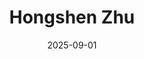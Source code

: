 ---
# Leave the homepage title empty to use the site title
title: Hongshen Zhu
date: 2025-09-01
type: landing


sections:
  - block: about.biography
    id: about
    content:
      title: Biography
      # Choose a user profile to display (a folder name within `content/authors/`)
      username: admin
    design:
      columns: '1'
  - block: markdown
    content:
      title: Research
      text: |-
       ## Publications

       **"Twisted Tongue: Limits of China's Propaganda during Crises and Policy Changes"** With Tony Zirui Yang. *Political Science Research and Methods*. 2025. [Open Access](https://www.cambridge.org/core/journals/political-science-research-and-methods/article/twisted-tongue-limits-of-chinas-propaganda-during-crises-and-policy-changes/0EB04C6E83EDAEF671690F63B0E57CC2)

       **"Crisis and Correction: Do Government Rectification Efforts Restore Citizen Trust After Governance Failure?"** With Melanie Manion and Viola  Rothschild. *Political Behavior*. 2025. [link](uploads/zhu_manion_rothschild_crisis.pdf) [DOI](https://link.springer.com/article/10.1007/s11109-025-10005-x)

       **"Contentious Origins of Authoritarian Social Protection: China's "Threat-driven" Strategy in Redistribution."** *Studies in Comparative International Development*. 2024. [Open Access](https://link.springer.com/article/10.1007/s12116-024-09429-z)
       
       **"Applying Insights from China: A Typology for Subnational Comparative Politics."** With Viola Rothschild. *Chinese Political Science Review*. 2024. [Open Access](https://link.springer.com/article/10.1007/s41111-024-00264-0)

       **"Dual Mandates in Chinese Congresses: Information and Cooptation.”** With Melanie Manion and Viola Rothschild. *Issues and Studies*. 2022. Vol. 58, No. 1: 1-20. [preprint](uploads/dual_mandates.pdf) [DOI](https://doi.org/10.1142/S1013251121500193)

       ## Working Paper


       **"Community Policing and Political Participation in Contemporary China."** With Viola Rothschild. Presented at APSA Chinese Politics Mini-Conference 2024.

       **"Policy under Conflicting Mandates: Evidence from 1 Billion Cellphones during China's COVID Lockdowns."** Presented at APSA Chinese Politics Mini-Conference 2022.
       
       **"How Adaptive Propaganda Works: Evidence from China."** With Xinzhuo Huang and Haibing Yan. Presented at UCSD/Carter Center Young Scholars Conference.

       **"Bureaucrat Selection under Weak State Capacity: Evidence from the Democratic Republic of Congo."** With Dongil Lee, Eric Mvukiyehe, and Christelle Tchoup. Presented at North East Universities Development Consortium 2025 Conference at Tufts University.

       **"Bureaucratic Favoritism, Local Lobbying, and Renewable Energy Development in China."** With Zeren Li and Chitao Yu. Scheduled to be presented at APSA Green Industrial Policy Mini-Conference 2025.
       
       **"Short-term Pain, Long-term Stain: Political Trust after Privatization of State-owned Enterprises in China"** With Xingchen Lan. 


    design:
      columns: '1'
  - block: markdown
    content:
      title: Teaching
      text: |-
       ## Instructor

       **Introduction to Political Science** Lingnan University. Spring 2025

       **International Political Economy** Lingnan University. Spring 2025, Fall 2025

       **Political Economy of Development.** Lingnan University. Fall 2024 

       **Political Economy of Global China.** University of Virginia. Fall 2023 [syllabus](uploads/syllabus_pe_of_global_china.pdf)

       **Chinese Politics.** University of Virginia. Spring 2024 [syllabus](uploads/Syllabus-ChinesePolitics.pdf)
    design:
      columns: '1'
---